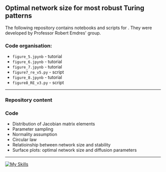 ## Optimal network size for most robust Turing patterns 

The following repository contains notebooks and scripts for . They were developed by Professor Robert Emdres' group. 

### Code organisation: 
- `figure_5.jpynb` - tutorial
- `figure_6.jpynb` - tutorial
- `figure_7.jpynb` - tutorial
- `figure7_re_v5.py` - script
- `figure_8.jpynb` - tutorial
- `figure8_RE_v3.py` - script

***

### Repository content

### Code
- Distribution of Jacobian matrix elements
- Parameter sampling
- Normality assumption
- Circular law
- Relatioinship between network size and stability
- Surface plots: optimal network size and diffusion parameters
  
---
[![My Skills](https://skillicons.dev/icons?i=py)](https://skillicons.dev)
